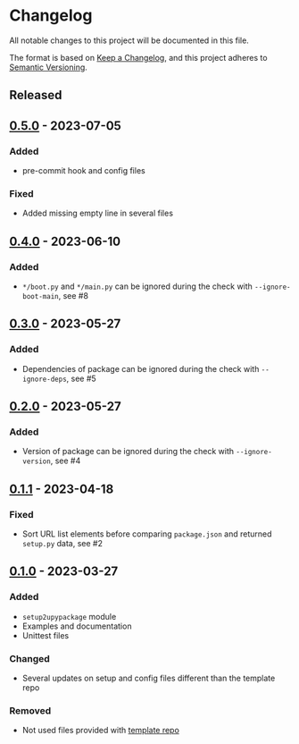 # Changelog
All notable changes to this project will be documented in this file.

The format is based on [Keep a Changelog](https://keepachangelog.com/en/1.0.0/),
and this project adheres to [Semantic Versioning](https://semver.org/spec/v2.0.0.html).

<!--
## [x.y.z] - yyyy-mm-dd
### Added
### Changed
### Removed
### Fixed
-->
<!--
RegEx for release version from file
r"^\#\# \[\d{1,}[.]\d{1,}[.]\d{1,}\] \- \d{4}\-\d{2}-\d{2}$"
-->

## Released
## [0.5.0] - 2023-07-05
### Added
- pre-commit hook and config files

### Fixed
- Added missing empty line in several files

## [0.4.0] - 2023-06-10
### Added
- `*/boot.py` and `*/main.py` can be ignored during the check with `--ignore-boot-main`, see #8

## [0.3.0] - 2023-05-27
### Added
- Dependencies of package can be ignored during the check with `--ignore-deps`, see #5

## [0.2.0] - 2023-05-27
### Added
- Version of package can be ignored during the check with `--ignore-version`, see #4

## [0.1.1] - 2023-04-18
### Fixed
- Sort URL list elements before comparing `package.json` and returned `setup.py` data, see #2

## [0.1.0] - 2023-03-27
### Added
- `setup2upypackage` module
- Examples and documentation
- Unittest files

### Changed
- Several updates on setup and config files different than the template repo

### Removed
- Not used files provided with [template repo](https://github.com/brainelectronics/micropython-i2c-lcd)

<!-- Links -->
[Unreleased]: https://github.com/brainelectronics/micropython-package-validation/compare/0.5.0...main

[0.5.0]: https://github.com/brainelectronics/micropython-package-validation/tree/0.5.0
[0.4.0]: https://github.com/brainelectronics/micropython-package-validation/tree/0.4.0
[0.3.0]: https://github.com/brainelectronics/micropython-package-validation/tree/0.3.0
[0.2.0]: https://github.com/brainelectronics/micropython-package-validation/tree/0.2.0
[0.1.1]: https://github.com/brainelectronics/micropython-package-validation/tree/0.1.1
[0.1.0]: https://github.com/brainelectronics/micropython-package-validation/tree/0.1.0
